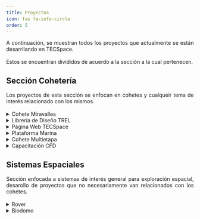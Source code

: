 ```yaml
---
title: Proyectos
icon: fas fa-info-circle
order: 5
---
```


<div style="text-align: justify">A continuación, se muestran todos los proyectos que actualmente se están desarrllando en TECSpace.</div>
<br>
Estos se encuentran divididos de acuerdo a la sección a la cual pertenecen.

## Sección Cohetería
<div style="text-align: justify">Los proyectos de esta sección se enfocan en cohetes y cualqueir tema de interés relacionado con los mismos.</div>
<br>
<details>
    <summary>Cohete Miravalles</summary>
    <br>
    <ul><b>Información General del Proyecto:</b>
    <div style="text-align: justify">
     <li>Miravalles - I, es el proyecto del desarrollo de un cohete capaz de lanzar CanSats y su infraestructura, pero su visión y objetivos van más allá de esto. Miravalles - I es el proyecto que permitirá a TECSpace y desde cierto punto de vista a Costa Rica, a empezar a emprender más activamente en el área de cohetería. Cabe resaltar que algunos proyectos de TECSpace se desarrollan gracias y por motivo del proyecto pinero de Miravalles I.</li></div>
    </ul>
    <ul><b>Habilidades Utilizadas:</b>
        <li>Utilización de un motor sólido K-1306.</li>
        <li>Implementación de una computador de vuelo.</li>
        <li>Vuelo desde una lanzadera.</li>
        <li>Uso de un banco de pruebas estáticas.</li>
        <li>Diseño del fuselaje.</li>
    </ul>
    <br>
    <ul><b>Algunas Imágenes del Proyecto:</b>
    </ul>
    <div align="center"><img src="../images/Miravalles.png" alt="pagina_web" style="width:30rem;" align="middle"/></div>
    <br>
    <div align="center"><img src="../images/MotorM.png" alt="pagina_web" style="width:30rem;" align="middle"/></div>
    <br>
    <div align="center"><img src="../images/Payload.png" alt="pagina_web" style="width:30rem;" align="middle"/></div>
    <br>
    <a href="https://gogetfunding.com/help-tecspace-make-miravalles-i-mission-a-reality/">Hagamos del Miravalles I una REALIDAD:</a>
    <br>
</details>

<details>
    <summary>Librería de Diseño TREL</summary>
    <br>
    <ul><b>Información General del Proyecto:</b>
    <div style="text-align: justify">
     <li>Librería (library para programación) enfocada en facilitar el proceso de cálculos para diseñar motores de propelente sólido para cohetes, permitiendo así variaciones a parámetros que se ven reflejados en los resultados de rendimiento teórico para el motor, se puede encontrar el código fuente en <a href="https://github.com/Coheteria-TECSpace/TSEL">GitHub.</a></li></div>
    </ul>
    <ul><b>Habilidades Utilizadas:</b>
        <li>Programación en el lenguaje C (ANSI C99).</li>
        <li>Compilación de proyectos mediante CMake.</li>
    </ul>
    <ul><b>Ventajas a Destacar de esta Solución:</b>
        <li>Portabilidad de código a múltiples plataformas/dispositivos.</li>
        <li>Permite prevenir errores en cálculos a futuro en nuevas aplicaciones.</li>
    </ul>
    <br>
</details>

<details>
    <summary>Página Web TECSpace</summary>
    <br>
    <ul><b>Información General del Proyecto:</b>
    <div style="text-align: justify">
     <li>Página simple que permite mostrar información general sobre el grupo, e información sobre proyectos tanto de cohetería como de sistemas espaciales, se puede encontrar el código fuente en <a href="https://github.com/Coheteria-TECSpace/coheteria-tecspace github.io">GitHub.</a></li></div>
    </ul>
    <ul><b>Habilidades Utilizadas:</b>
        <li>Programación en lenguaje Markdown.</li>
        <li>Programación en lenguaje HTML.</li>
        <li>Colaboración por medio de Git.</li>
        <li>Manejo de repositorios de GitHub.</li>
    </ul>
    <br>
    <ul><b>Algunas Imágenes del Proyecto:</b>
    </ul>
    <div align="center"><img src="../images/paginaweb.png" alt="pagina_web" style="width:30rem;" align="middle"/></div>
    <br>
</details>

<details>
    <summary>Plataforma Marina</summary>
    <br>
    <ul><b>Objetivo del proyecto:</b>
     <li>Ejecutar lanzamientos de cohetes suborbitales en el país mediante una plataforma de despegue marina.</li>
    </ul>
    <ul><b>Justificación del proyecto:</b>
    <div style="text-align: justify"> 
     <li>Se busca el aprovechamiento del potencial que presenta Costa Rica para los lanzamientos debido a que un 92% del territorio es marítimo, de este solo un 2.9% está protegido y se presentan 200 millas náuticas como zona económica exclusiva además de presentar una buena cercanía con el Ecuador.</li></div>
    </ul>
    <ul><b>Proyecto Multidisciplinario:</b>
    <br>
     <li>Se desarrollarán distintas áreas como control eléctrico, ingeniería de materiales, diseño mecánico y modular.</li>
    </ul>
    <ul><b>Habilidades Desarrolladas:</b>
    <br>
     <li>Diseño CAD.</li>
     <li>Consideración de procedimientos legales marítimos.</li>
     <li>Análisis de estabilidad y flotabilidad.</li>
     <li>Diseño electrónico.</li>
     <li>Resistencia de materiales.</li>
     <li>Resistencia de materiales.</li>
     <li>Mejora continua.</li>
    </ul>
    <br>
    <ul><b>Algunas Imágenes del Proyecto:</b>
    </ul>
    <div align="center"><img src="../images/plataformacerr.png" alt="Pagina Inicio" style="width:30rem;" align="middle"/></div>
    <br>
    <div align="center"><img src="../images/plataformaabie.png" alt="Pagina Inicio" style="width:30rem;" align="middle"/></div>
    <br>
</details>

<details>
    <summary>Cohete Multietapa</summary>
    <br>
    <ul><b>Descripción del proyecto:</b>
    <div style="text-align: justify"> 
     <li>La intención es construir un cohete multietapa de alcance medio, con una primera etapa subsónica y una segunda etapa transónica. Esto contempla varios desafíos de diseño mecánico, al igual que aerodinámico. La base de este proyecto es el cohete Miravalles-I.</li></div>
    </ul>
    <br>
    <ul><b>Algunas Imágenes del Proyecto:</b>
    </ul>
    <div align="center"><img src="../images/cohetemulti.png" alt="Pagina Inicio" style="width:30rem;" align="middle"/></div>
    <br>
</details>

<details>
    <summary>Capacitación CFD</summary>
    <br>
    <ul><b>Objetivo del proyecto:</b>
    <div style="text-align: justify"> 
     <li>Capacitación continua de personal en tareas de simulación CFD (Computational Fluid Dynamics; Mecánica de Fluidos Computacional. Se trata de un proyecto dedicado a estudios previos requeridos para la ejecución de proyectos espaciales de TECSpace.</li></div>
    </ul>
    <ul><b>Habilidades Desarrolladas:</b>
    <br>
     <li>Modelado en software 3D; Solidworks, Fusión 360.</li>
     <li>Manejo de software de simulación; Ansys, Comsol. </li>
     <li>Análisis y estudio de resultados obtenidos en simulaciones.</li>
    </ul>
    <br>
    <ul><b>Algunas Imágenes del Proyecto:</b>
    </ul>
    <div align="center"><img src="../images/CFD.png" alt="Pagina Inicio" style="width:30rem;" align="middle"/></div>
    <br>
</details>


## Sistemas Espaciales
<div style="text-align: justify">Sección enfocada a sistemas de interés general para exploración espacial, desarollo de proyectos que no necesariamente van relacionados con los cohetes.</div>
<br>
<details>
    <summary>Rover</summary>
    <br>
    <ul><b>Información General del Proyecto:</b>
     <li>El proyecto Rover surgió debido al interés por desarrollar conocimientos sobre la robótica de exploración espacial. Se propone llevar a cabo una misión haciendo uso de la geología e ingeniería, la cual permita comprender el funcionamiento de sistemas electromecánicos, los cuales conforman un Rover, ante un ambiente hostil como el presente en los volcanes, para así eventualmente extrapolar el conocimiento adquirido en el diseño de una misión interplanetaria para explorar otros cuerpos celestes.</li>
    </ul>

    <ul><b>En qué consiste:</b>
    <br>
     <li>La misión consiste en recolectar muestras de basalto-andesita y ceniza del cráter de un volcán cuando sea necesario independientemente de la actividad del mismo, además de monitorear la temperatura, niveles de CO2 y ácido sulfúrico para posteriormente transmitir los datos y facilitar las muestras de roca para que sean analizados por especialistas.</li>
    </ul>

    <ul><b>Objetivos:</b>
    <br>
     <li>Este proyecto plantea cumplir con el objetivo de reducir riesgos a las personas que tomarían las muestras, permitir tener datos más accesibles y durante momentos de mucha actividad volcánica, además de simular ciertas dificultades que podría tener el Rover en otro planeta.</li>
    </ul>

    <ul><b>División de tareas:</b>
    <br>
     <li>Para llevar a cabo el proyecto se dividió el trabajo en tres grandes grupos los cuales son: Sensores y Datos, Transporte de muestras y Recolección de Muestras. El primero se encarga de la implementación y el manejo de datos de los sensores, así como del control del Rover; el segundo es el grupo responsable de la estructura, protección y movilidad adecuada ante ambientes hostiles; y finalmente el tercer grupo es donde se diseñan las herramientas necesarias para la obtención y recolección de dichas muestras.</li>
    </ul>

    <ul><b>Progreso actual:</b>
    <br>
     <li>El proyecto se encuentra en la fase del diseño preliminar del sistema, para eventualmente integrarlos y así obtener el primer prototipo del Rover. Este primer prototipo brindará una versión del Rover con características básicas definidas, que permitirá verificar y validar el diseño así como sus futuras mejoras.</li>
    </ul>

    <br>
    <ul><b>Algunas Imágenes del Proyecto:</b>
    </ul>
    <div align="center"><img src="../images/Rover.jpg" alt="imagen_rover" style="width:30rem;" align="middle"/></div>
    <br>
    <div align="center"><img src="../images/Rover1.jpg" alt="imagen_rover" style="width:30rem;" align="middle"/></div>
    <br>
    <div align="center"><img src="../images/Rover2.jpg" alt="imagen_rover" style="width:30rem;" align="middle"/></div>
    <br>
</details>

<details>
    <br>
    <summary>Biodomo</summary>
    <ul><b>Misión del Proyecto:</b>
     <li>Creación de un prototipo funcional que aisle plantas del ambiente de manera que puedan crecer en condiciones óptimas.</li>
    </ul>
    <ul><b>Visión del Proyecto:</b>
     <li>Satisfacer la necesidad alimentaria de personas que se encuentran en ambientes desfavorables.</li>
    </ul>
    <ul><b>Objetivos del Proyecto:</b>
     <li>Ser una respuesta sostenible y rentable para la producción de cultis en micrclimas.</li>
     <li>Impulsar el desarrollo científico tecnlógico de nuestro país en el sectr aerespacial.</li>
    </ul>
    <br>
    <ul><b>Algunas Imágenes del Proyecto:</b>
    </ul>
    <div align="center"><img src="../images/BDomo1.png" alt="Pagina Inicio" style="width:30rem;" align="middle"/></div>
    <br>
    <div align="center"><img src="../images/BDomo2.png" alt="Pagina Inicio" style="width:30rem;" align="middle"/></div>
    <br>
    <div align="center"><video controls alt="Pagina Inicio" style="width:30rem;" align="middle"></div>
    <source src="../images/Renders.mp4" type="video/mp4"/>
</details>
